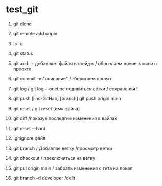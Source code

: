 # test_git

1. git clone
2. git remote add origin

3. ls -a
4. git status

5. git add . - добавляет файли в стейдж / обновляем новие записи в проекте

6. git commit -m"описание" / зберигаем проект
7. git log / git log --onetine подивиться ветки / сохранения !

8. git push [linc-GitHab] [branch]
   git push origin main

9. git reset / git reset [имя файла]
10. git diff /показуе последгие изменения в вайлах

11. git reset --hard

12. .gitignore файл

13. git branch / Добавляе ветку /просмотр ветки
14. git checkout / преключиться на ветку

15. git pul origin main / забрать изменения с гита на локал

16. git branch -d developer /delit
